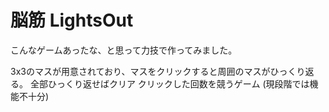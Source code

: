 # 脳筋 LightsOut
こんなゲームあったな、と思って力技で作ってみました。

3x3のマスが用意されており、マスをクリックすると周囲のマスがひっくり返る。
全部ひっくり返せばクリア
クリックした回数を競うゲーム
(現段階では機能不十分)

